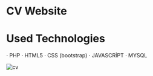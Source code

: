 # CV Website

# Used Technologies

· PHP
· HTML5 
· CSS (bootstrap) 
· JAVASCRİPT
· MYSQL

![cv](https://user-images.githubusercontent.com/40199261/124307887-21d00380-db71-11eb-8ba4-d9d96ff6c4fd.png)
